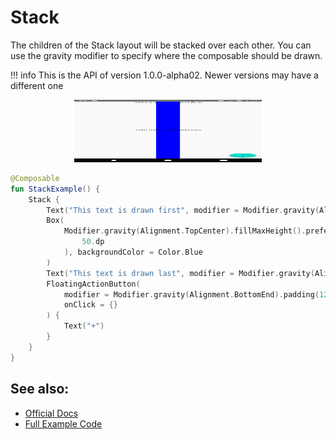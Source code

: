 # Stack

The children of the Stack layout will be stacked over each other. You can use the gravity modifier to specify where the composable should be drawn.

!!! info
    This is the API of version 1.0.0-alpha02. Newer versions may have a different one


<p align="center">
  <img src ="../../images/layout/stack/stackdemo.png" height=100 width=300 />
</p>


```kotlin
@Composable
fun StackExample() {
    Stack {
        Text("This text is drawn first", modifier = Modifier.gravity(Alignment.TopCenter))
        Box(
            Modifier.gravity(Alignment.TopCenter).fillMaxHeight().preferredWidth(
                50.dp
            ), backgroundColor = Color.Blue
        )
        Text("This text is drawn last", modifier = Modifier.gravity(Alignment.Center))
        FloatingActionButton(
            modifier = Modifier.gravity(Alignment.BottomEnd).padding(12.dp),
            onClick = {}
        ) {
            Text("+")
        }
    }
}
```

## See also:
* [Official Docs](https://developer.android.com/reference/kotlin/androidx/compose/foundation/layout/package-summary#stack)
* [Full Example Code](https://github.com/Foso/Jetpack-Compose-Playground/blob/master/compose/src/main/java/de/jensklingenberg/jetpackcomposeplayground/ui/github/foundation/StackExample.kt)

